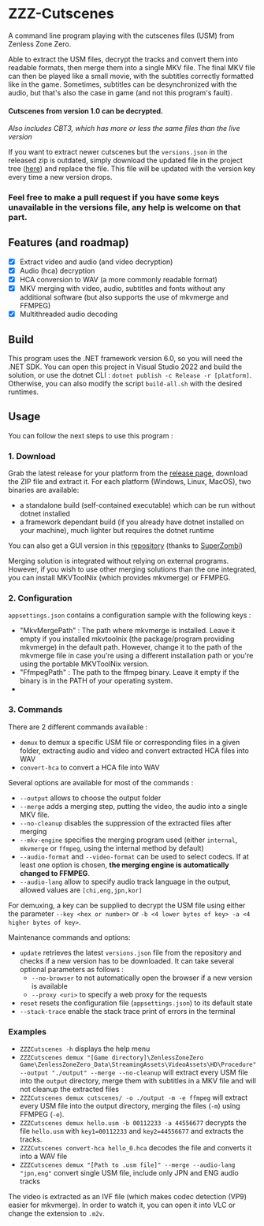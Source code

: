 ﻿# ZZZ-Cutscenes

A command line program playing with the cutscenes files (USM) from Zenless Zone Zero.

Able to extract the USM files, decrypt the tracks and convert them into readable formats, then merge them into a single MKV file.
The final MKV file can then be played like a small movie, with the subtitles correctly formatted like in the game.
Sometimes, subtitles can be desynchronized with the audio, but that's also the case in game (and not this program's fault).

#### Cutscenes from version 1.0 can be decrypted.

_Also includes CBT3, which has more or less the same files than the live version_

If you want to extract newer cutscenes but the `versions.json` in the released zip is outdated, simply download the updated file in the project tree ([here](https://raw.githubusercontent.com/Clostro/ZZZ-cutscenes/main/versions.json)) and replace the file.
This file will be updated with the version key every time a new version drops.

### Feel free to make a pull request if you have some keys unavailable in the versions file, any help is welcome on that part.

## Features (and roadmap)

- [x] Extract video and audio (and video decryption)
- [x] Audio (hca) decryption
- [x] HCA conversion to WAV (a more commonly readable format)
- [x] MKV merging with video, audio, subtitles and fonts without any additional software (but also supports the use of mkvmerge and FFMPEG)
- [x] Multithreaded audio decoding

## Build

This program uses the .NET framework version 6.0, so you will need the .NET SDK.
You can open this project in Visual Studio 2022 and build the solution, or use the dotnet CLI : `dotnet publish -c Release -r [platform]`.
Otherwise, you can also modify the script `build-all.sh` with the desired runtimes.

## Usage

You can follow the next steps to use this program :

### 1. Download

Grab the latest release for your platform from the [release page](https://github.com/Clostro/ZZZ-cutscenes/releases/latest), download the ZIP file and extract it.
For each platform (Windows, Linux, MacOS), two binaries are available:

- a standalone build (self-contained executable) which can be run without dotnet installed
- a framework dependant build (if you already have dotnet installed on your machine), much lighter but requires the dotnet runtime

You can also get a GUI version in this [repository](https://github.com/SuperZombi/GICutscenesUI) (thanks to [SuperZombi](https://github.com/SuperZombi))

Merging solution is integrated without relying on external programs.
However, if you wish to use other merging solutions than the one integrated, you can install MKVToolNix (which provides mkvmerge) or FFMPEG.

### 2. Configuration

`appsettings.json` contains a configuration sample with the following keys :

- "MkvMergePath" : The path where mkvmerge is installed. Leave it empty if you installed mkvtoolnix (the package/program providing mkvmerge) in the default path. However, change it to the path of the mkvmerge file in case you're using a different installation path or you're using the portable MKVToolNix version.
- "FfmpegPath" : The path to the ffmpeg binary. Leave it empty if the binary is in the PATH of your operating system.
- 
### 3. Commands

There are 2 different commands available :

- `demux` to demux a specific USM file or corresponding files in a given folder, extracting audio and video and convert extracted HCA files into WAV
- `convert-hca` to convert a HCA file into WAV

Several options are available for most of the commands :

- `--output` allows to choose the output folder
- `--merge` adds a merging step, putting the video, the audio into a single MKV file. 
- `--no-cleanup` disables the suppression of the extracted files after merging
- `--mkv-engine` specifies the merging program used (either `internal`, `mkvmerge` or `ffmpeg`, using the internal method by default)
- `--audio-format` and `--video-format` can be used to select codecs. If at least one option is chosen, **the merging engine is automatically changed to FFMPEG**.
- `--audio-lang` allow to specify audio track language in the output, allowed values are `[chi,eng,jpn,kor]`

For demuxing, a key can be supplied to decrypt the USM file using either the parameter `--key <hex or number>` or `-b <4 lower bytes of key> -a <4 higher bytes of key>`.

Maintenance commands and options:

- `update` retrieves the latest `versions.json` file from the repository and checks if a new version has to be downloaded. It can take several optional parameters as follows :
  - `--no-browser` to not automatically open the browser if a new version is available
  - `--proxy <uri>` to specify a web proxy for the requests
- `reset` resets the configuration file (`appsettings.json`) to its default state
- `--stack-trace` enable the stack trace print of errors in the terminal

### Examples

- `ZZZCutscenes -h` displays the help menu
- `ZZZCutscenes demux "[Game directory]\ZenlessZoneZero Game\ZenlessZoneZero_Data\StreamingAssets\VideoAssets\HD\Procedure" --output "./output" --merge --no-cleanup` will extract every USM file into the `output` directory, merge them with subtitles in a MKV file and will not cleanup the extracted files
- `ZZZCutscenes demux cutscenes/ -o ./output -m -e ffmpeg` will extract every USM file into the output directory, merging the files (`-m`) using FFMPEG (`-e`).
- `ZZZCutscenes demux hello.usm -b 00112233 -a 44556677` decrypts the file `hello.usm` with `key1=00112233` and `key2=44556677` and extracts the tracks.
- `ZZZCutscenes convert-hca hello_0.hca` decodes the file and converts it into a WAV file
- `ZZZCutscenes demux "[Path to .usm file]" --merge --audio-lang "jpn,eng"` convert single USM file, include only JPN and ENG audio tracks

The video is extracted as an IVF file (which makes codec detection (VP9) easier for mkvmerge). In order to watch it, you can open it into VLC or change the extension to `.m2v`.

